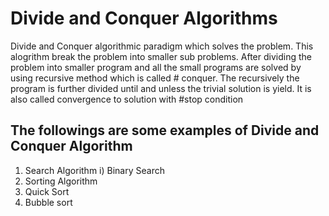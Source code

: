 # Divide and Conquer Algorithms
Divide and Conquer algorithmic paradigm which solves the problem. This alogrithm  break the problem into smaller sub problems.
After dividing the problem into smaller program and all the small programs are solved by using recursive method which is called # conquer.
The recursively the program is further divided until and unless the trivial solution is yield. It is also called convergence to solution with #stop condition

## The followings are some examples of Divide and Conquer Algorithm
1) Search Algorithm
   i) Binary Search 
2) Sorting Algorithm
  1) Quick Sort 
  2) Bubble sort
